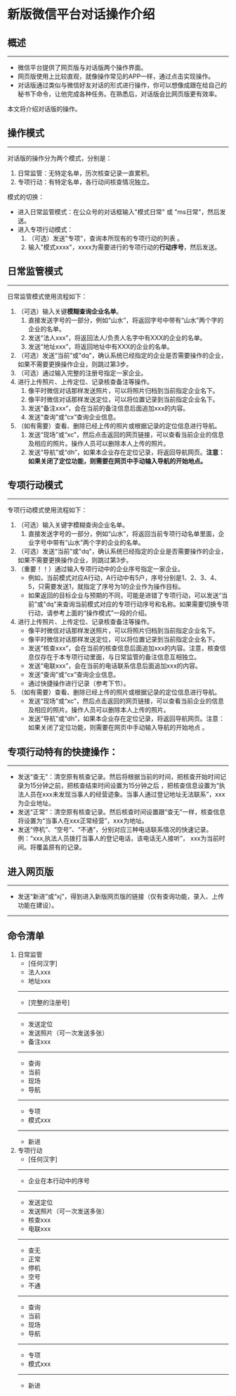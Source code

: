 
# 新版微信平台对话操作介绍

## 概述

---

* 微信平台提供了网页版与对话版两个操作界面。
* 网页版使用上比较直观，就像操作常见的APP一样，通过点击实现操作。
* 对话版通过类似与微信好友对话的形式进行操作，你可以想像成跟在给自己的秘书下命令，让他完成各种任务。在熟悉后，对话版会比网页版更有效率。

本文将介绍对话版的操作。

## 操作模式

---

对话版的操作分为两个模式，分别是：

1. 日常监管：无特定名单，历次核查记录一直累积。
2. 专项行动：有特定名单，各行动间核查情况独立。

模式的切换：

* 进入日常监管模式：在公众号的对话框输入"模式日常" 或 "ms日常"，然后发送。
* 进入专项行动模式：
    1. （可选）发送"专项"，查询本所现有的专项行动的列表 。
    2. 输入"模式xxxx"，xxxx为需要进行的专项行动的**行动序号**，然后发送。

## 日常监管模式

---

日常监管模式使用流程如下：

1. （可选）输入关键**模糊查询企业名单**。
    1. 直接发送字号的一部分，例如“山水”，将返回字号中带有“山水”两个字的企业的名单。
    2. 发送“法人xxx”，将返回法人/负责人名字中有XXX的企业的名单。
    3. 发送“地址xxx”，将返回地址中有XXX的企业的名单。
2. （可选）发送“当前”或"dq"，确认系统已经指定的企业是否需要操作的企业，如果不需要更换操作企业，则跳过第3步。
3. （可选）通过输入完整的注册号指定一家企业。
4.  进行上传照片、上传定位、记录核查备注等操作。
    1. 像平时微信对话那样发送照片，可以将照片归档到当前指定企业名下。
    2. 像平时微信对话那样发送定位，可以将位置记录到当前指定企业名下。
    3. 发送“备注xxx”，会在当前的备注信息后面追加xxx的内容。
    4. 发送“查询”或“cx”查询企业信息。
5. （如有需要）查看、删除已经上传的照片或根据记录的定位信息进行导航。
    1. 发送“现场”或“xc”，然后点击返回的网页链接，可以查看当前企业的信息及相应的照片。操作人员可以删除本人上传的照片。
    2. 发送“导航”或“dh”，如果本企业存在定位记录，将返回导航网页。**注意：如果关闭了定位功能，则需要在网页中手动输入导航的开始地点。**

## 专项行动模式

---

专项行动模式使用流程如下：

1. （可选）输入关键字模糊查询企业名单。
    1. 直接发送字号的一部分，例如“山水”，将返回当前专项行动名单里面，企业字号中带有“山水”两个字的企业的名单。
2. （可选）发送“当前”或"dq"，确认系统已经指定的企业是否需要操作的企业，如果不需要更换操作企业，则跳过第3步。
3. （重要！！）通过输入专项行动中的企业序号指定一家企业。
    * 例如，当前模式对应A行动，A行动中有5户，序号分别是1、2、3、4、5，只需要发送1，就指定了序号为1的企业作为操作目标。
    * 如果返回的目标企业与预期的不同，可能是进错了专项行动，可以发送“当前”或"dq"来查询当前模式对应的专项行动序号和名称。如果需要切换专项行动，请参考上面的“操作模式”一段的介绍。
4. 进行上传照片、上传定位、记录核查备注等操作。
    * 像平时微信对话那样发送照片，可以将照片归档到当前指定企业名下。
    * 像平时微信对话那样发送定位，可以将位置记录到当前指定企业名下。
    * 发送“核查xxx”，会在当前的核查信息后面追加xxx的内容。注意，核查信息仅存在于本专项行动里面，与日常监管的备注信息互相独立。
    * 发送“电联xxx”，会在当前的电话联系信息后面追加xxx的内容。
    * 发送“查询”或“cx”查询企业信息。
    * 通过快捷操作进行记录（参考下节）。
5. （如有需要）查看、删除已经上传的照片或根据记录的定位信息进行导航。
    * 发送“现场”或“xc”，然后点击返回的网页链接，可以查看当前企业的信息及相应的照片。操作人员可以删除本人上传的照片。
    * 发送“导航”或“dh”，如果本企业存在定位记录，将返回导航网页。注意：如果关闭了定位功能，则需要在网页中手动输入导航的开始地点 。

## 专项行动特有的快捷操作：

---

* 发送“查无”：清空原有核查记录。然后将根据当前的时间，把核查开始时间记录为15分钟之前，把核查结束时间设置为15分钟之后 ，把核查信息设置为“执法人员在xxx未发现当事人的经营迹象。当事人通过登记地址无法联系”，xxx为企业地址。
* 发送“正常”：清空原有核查记录。然后核查时间设置跟“查无”一样，核查信息将设置为“当事人在xxx正常经营”，xxx为地址。
* 发送“停机”、“空号”、“不通”，分别对应三种电话联系情况的快速记录。例：“xxx,执法人员拨打当事人的登记电话，该电话无人接听”， xxx为当前时间。将覆盖原有的记录。

## 进入网页版

---

* 发送“新进”或“xj”，得到进入新版网页版的链接（仅有查询功能，录入、上传功能在建设）。

---

## 命令清单

1. 日常监管
    * [任何汉字]
    * 法人xxx
    * 地址xxx
    ---
    * [完整的注册号]
    ---
    * 发送定位
    * 发送照片（可一次发送多张）
    * 备注xxx
    ---
    * 查询
    * 当前
    * 现场
    * 导航
    ---
    * 专项
    * 模式xxx
    ---
    * 新进
2. 专项行动
    * [任何汉字]
    ---
    * 企业在本行动中的序号
    ---
    * 发送定位
    * 发送照片（可一次发送多张）
    * 核查xxx
    * 电联xxx
    ---
    * 查无
    * 正常
    * 停机
    * 空号
    * 不通
    ---
    * 查询
    * 当前
    * 现场
    * 导航
    ---
    * 专项
    * 模式xxx
    ---
    * 新进